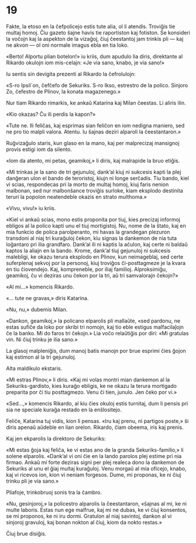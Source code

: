 # 19

Fakte, la etoso en la ĉefpolicejo estis tute alia, ol li atendis. Troviĝis tie multaj homoj. Ĉiu gazeto ŝajne havis tie raportiston kaj fotiston. Se konsideri la voĉojn kaj la aspekton de la vizaĝoj, ĉiuj ĉeestantoj jam trinkis pli — kaj ne akvon — ol oni normale imagus ebla en tia loko.

«Berto! Alportu plian botelon!» iu kriis, dum apudulo lia diris, direktante al Rikardo okulojn iom mis-celajn: «Je via sano, knabo, je via sano!»

Iu sentis sin devigita prezenti al Rikardo la ĉefrolulojn:

«S-ro Ipsil´on, ĉefĉefo de Sekuriks. S-ro Ikso, estrestro de la polico. Sinjoro Zo, ĉefestro de Plinov, la konata magazenego.»

Nur tiam Rikardo rimarkis, ke ankaŭ Katarina kaj Milan ĉeestas. Li aliris ilin.

«Kio okazas? Ĉu ili perdis la kapon?»

«Tute ne. Ili feliĉas, kaj esprimas sian feliĉon en iom nedigna maniero, sed ne pro tio malpli valora. Atentu. Iu ŝajnas deziri alparoli la ĉeestantaron.»

Ruĝvizaĝulo staris, kun glaso en la mano, kaj per malprecizaj mansignoj provis estigi iom da silento.

«Iom da atento, mi petas, geamikoj,» li diris, kaj malrapide la bruo etiĝis.

«Mi trinkas je la sano de tri gejunuloj, dank’al kiuj ni sukcesis kapti la plej danĝeran ulon el bando de teroristoj, kiujn ni longe serĉadis. Tiu bando, kiel vi scias, respondecas pri la morto de multaj homoj, kiuj faris nenion malbonan, sed nur malbonŝance troviĝis surloke, kiam eksplodo destinita teruri la popolon neatendeble okazis en strato multhoma.»

«Vivu, vivu!» iu kriis.

«Kiel vi ankaŭ scias, mono estis proponita por tiuj, kies precizaj informoj ebligos al la polico kapti unu el tiuj mortigistoj. Nu, nome de la ŝtato, kaj en mia funkcio de polica parolperanto, mi havas la grandegan plezuron transdoni al niaj tri kuraĝuloj ĉekon, kiu signas la dankemon de nia tuta loĝantaro pri ilia grandfaro. Dank’al ili ni kaptis la aĉulon, kaj certe ni baldaŭ kaptos la aliajn en la bando. Krome, dank’al tiuj gejunuloj ni sukcesis malebligi, ke okazu terura eksplodo en Plinov, kun neimageblaj, sed certe suferplenaj sekvoj por la personoj, kiuj troviĝos ĉi-posttagmeze je la kvara en tiu ĉiovendejo. Kaj, kompreneble, por iliaj familioj. Alproksimiĝu, geamikoj, ĉu vi deziras unu ĉekon por la tri, aŭ tri samvalorajn ĉekojn?»

«Al mi...» komencis Rikardo.

«... tute ne gravas,» diris Katarina.

«Nu, nu,» dubemis Milan.

«Dankon, geamikoj,» la policano elparolis pli mallaŭte, «sed pardonu, ne estas sufiĉe da loko por skribi tri nomojn, kaj tio eble estigus malfacilaĵojn ĉe la banko. Mi do faros tri ĉekojn.» Lia voĉo relaŭtiĝis por diri: «Mi gratulas vin. Ni ĉiuj trinku je ilia sano.»

La glasoj malpleniĝis, dum manoj batis manojn por brue esprimi ĉies ĝojon kaj estimon al la tri gejunuloj.

Alta maldikulo ekstaris.

«Mi estras Plinov,» li diris. «Kaj mi volas montri mian dankemon al la Sekuriks-gardisto, kies kuraĝo ebligis, ke ne okazu la terura mortigado preparita por ĉi tiu posttagmezo. Venu ĉi tien, junulo. Jen ĉeko por vi.»

«Sed...,» komencis Rikardo, al kiu ĉies okuloj estis turnitaj, dum li pensis pri sia ne speciale kuraĝa restado en la enŝlositejo.

Feliĉe, Katarina tuj vidis, kion li pensas. «Iru kaj prenu, ni partigos poste,» ŝi diris apenaŭ aŭdeble en lian orelon. Rikardo, ĉiam obeema, iris kaj prenis.

Kaj jen ekparolis la direktoro de Sekuriks:

«Mi estas ĝoja kaj feliĉa, ke vi estas ano de la granda Sekuriks-familio,» li solene elparolis. «Dank’al vi oni ĉie en la lando parolos plej estime pri nia firmao. Ankaŭ mi forte deziras signi per plej realeca dono la dankemon de Sekuriks al unu el ĝiaj multaj kuraĝuloj. Venu morgaŭ al mia oficejo, knabo, kaj vi ricevos ion, kion vi neniam forgesos. Dume, mi proponas, ke ni ĉiuj trinku pli je via sano.»

Pliafoje, trinkobruoj sonis tra la ĉambro.

«Nu, gesinjoroj,» la policestro alparolis la ĉeestantaron, «ŝajnas al mi, ke ni multe laboris. Estas nun ege malfrue, kaj mi ne dubas, ke vi ĉiuj konsentos, se mi proponos, ke ni iru dormi. Gratulon al niaj savintoj, dankon al vi sinjoroj gravuloj, kaj bonan nokton al ĉiuj, kiom da nokto restas.»

Ĉiuj brue disiĝis.
